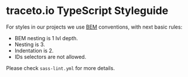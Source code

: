 # traceto.io TypeScript Styleguide
For styles in our projects we use [BEM](http://getbem.com/introduction/) conventions, with next basic rules:
- BEM nesting is 1 lvl depth.
- Nesting is 3.
- Indentation is 2.
- IDs selectors are not allowed.

Please check `sass-lint.yml` for more details.
